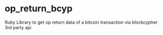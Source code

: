 # op_return_bcyp

Ruby Library to get op return data of a bitcoin transaction via blockcypher 3rd party api


<!-- if you were looking for the bitcoin-core library then ... github.com/makevoid/op_return -->
